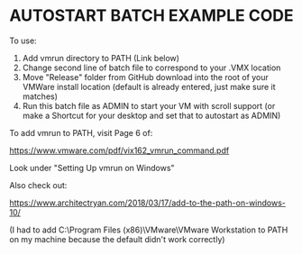 **AUTOSTART BATCH EXAMPLE CODE**
================================

To use:

1. Add vmrun directory to PATH (Link below)
2. Change second line of batch file to correspond to your .VMX location
3. Move "Release" folder from GitHub download into the root of your VMWare install location (default is already entered, just make sure it matches)
4. Run this batch file as ADMIN to start your VM with scroll support (or make a Shortcut for your desktop and set that to autostart as ADMIN)

To add vmrun to PATH, visit Page 6 of:

https://www.vmware.com/pdf/vix162_vmrun_command.pdf

Look under "Setting Up vmrun on Windows"

Also check out:

https://www.architectryan.com/2018/03/17/add-to-the-path-on-windows-10/

(I had to add C:\Program Files (x86)\VMware\VMware Workstation to PATH on my machine because the default didn't work correctly)
